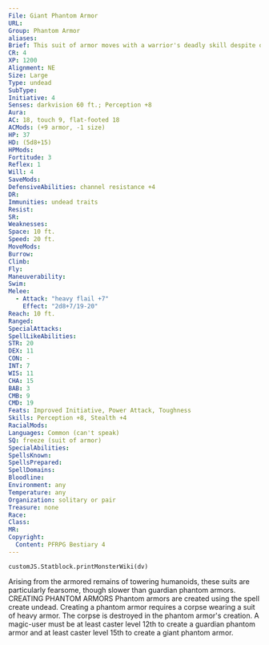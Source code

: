 ```yaml
---
File: Giant Phantom Armor
URL: 
Group: Phantom Armor
aliases: 
Brief: This suit of armor moves with a warrior's deadly skill despite obviously being empty.
CR: 4
XP: 1200
Alignment: NE
Size: Large
Type: undead
SubType: 
Initiative: 4
Senses: darkvision 60 ft.; Perception +8
Aura: 
AC: 18, touch 9, flat-footed 18
ACMods: (+9 armor, -1 size)
HP: 37
HD: (5d8+15)
HPMods: 
Fortitude: 3
Reflex: 1
Will: 4
SaveMods: 
DefensiveAbilities: channel resistance +4
DR: 
Immunities: undead traits
Resist: 
SR: 
Weaknesses: 
Space: 10 ft.
Speed: 20 ft.
MoveMods: 
Burrow: 
Climb: 
Fly: 
Maneuverability: 
Swim: 
Melee: 
  - Attack: "heavy flail +7"
    Effect: "2d8+7/19-20"
Reach: 10 ft.
Ranged: 
SpecialAttacks: 
SpellLikeAbilities: 
STR: 20
DEX: 11
CON: -
INT: 7
WIS: 11
CHA: 15
BAB: 3
CMB: 9
CMD: 19
Feats: Improved Initiative, Power Attack, Toughness
Skills: Perception +8, Stealth +4
RacialMods: 
Languages: Common (can't speak)
SQ: freeze (suit of armor)
SpecialAbilities: 
SpellsKnown: 
SpellsPrepared: 
SpellDomains: 
Bloodline: 
Environment: any
Temperature: any
Organization: solitary or pair
Treasure: none
Race: 
Class: 
MR: 
Copyright:
  Content: PFRPG Bestiary 4
---
```

```dataviewjs
customJS.Statblock.printMonsterWiki(dv)
```
Arising from the armored remains of towering humanoids, these suits are particularly fearsome, though slower than guardian phantom armors.   CREATING PHANTOM ARMORS Phantom armors are created using the spell create undead. Creating a phantom armor requires a corpse wearing a suit of heavy armor. The corpse is destroyed in the phantom armor's creation. A magic-user must be at least caster level 12th to create a guardian phantom armor and at least caster level 15th to create a giant phantom armor.
